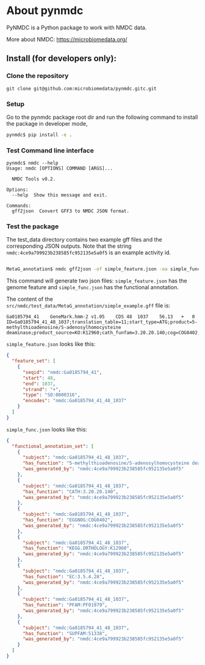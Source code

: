 # About pynmdc

PyNMDC is a Python package to work with NMDC data.

More about NMDC: https://microbiomedata.org/

## Install (for developers only):

### Clone the repository

`git clone git@github.com:microbiomedata/pynmdc.gitc.git`

### Setup

Go to the pynmdc package root dir and run the following command
to install the package in developer mode,

```sh
pynmdc$ pip install -e .
```

### Test Command line interface

```
pynmdc$ nmdc --help
Usage: nmdc [OPTIONS] COMMAND [ARGS]...

  NMDC Tools v0.2.

Options:
  --help  Show this message and exit.

Commands:
  gff2json  Convert GFF3 to NMDC JSON format.
```

### Test the package

The test_data directory contains two example gff files and the corresponding JSON outputs. Note that the string `nmdc:4ce9a799923b238585fc952135e5a0f5` is an example activity id.
   
```sh

MetaG_annotation$ nmdc gff2json -of simple_feature.json -oa simple_func.json -ai nmdc:4ce9a799923b238585fc952135e5a0f5 simple_example.gff 
```

This command will generate two json files: `simple_feature.json` has the genome feature and `simple_func.json` has the functional annotation.

The content of the `src/nmdc/test_data/MetaG_annotation/simple_example.gff` file is:
   
```tab
Ga0185794_41	GeneMark.hmm-2 v1.05	CDS	48	1037	56.13	+	0	ID=Ga0185794_41_48_1037;translation_table=11;start_type=ATG;product=5-methylthioadenosine/S-adenosylhomocysteine deaminase;product_source=KO:K12960;cath_funfam=3.20.20.140;cog=COG0402;ko=KO:K12960;ec_number=EC:3.5.4.28,EC:3.5.4.31;pfam=PF01979;superfamily=51338,51556```
```


`simple_feature.json` looks like this:

```json
{
  "feature_set": [
    {
      "seqid": "nmdc:Ga0185794_41",
      "start": 48,
      "end": 1037,
      "strand": "+",
      "type": "SO:0000316",
      "encodes": "nmdc:Ga0185794_41_48_1037"
    }
  ]
}
```

`simple_func.json` looks like this:
   
```json
{
  "functional_annotation_set": [
    {
      "subject": "nmdc:Ga0185794_41_48_1037",
      "has_function": "5-methylthioadenosine/S-adenosylhomocysteine deaminase",
      "was_generated_by": "nmdc:4ce9a799923b238585fc952135e5a0f5"
    },
    {
      "subject": "nmdc:Ga0185794_41_48_1037",
      "has_function": "CATH:3.20.20.140",
      "was_generated_by": "nmdc:4ce9a799923b238585fc952135e5a0f5"
    },
    {
      "subject": "nmdc:Ga0185794_41_48_1037",
      "has_function": "EGGNOG:COG0402",
      "was_generated_by": "nmdc:4ce9a799923b238585fc952135e5a0f5"
    },
    {
      "subject": "nmdc:Ga0185794_41_48_1037",
      "has_function": "KEGG.ORTHOLOGY:K12960",
      "was_generated_by": "nmdc:4ce9a799923b238585fc952135e5a0f5"
    },
    {
      "subject": "nmdc:Ga0185794_41_48_1037",
      "has_function": "EC:3.5.4.28",
      "was_generated_by": "nmdc:4ce9a799923b238585fc952135e5a0f5"
    },
    {
      "subject": "nmdc:Ga0185794_41_48_1037",
      "has_function": "PFAM:PF01979",
      "was_generated_by": "nmdc:4ce9a799923b238585fc952135e5a0f5"
    },
    {
      "subject": "nmdc:Ga0185794_41_48_1037",
      "has_function": "SUPFAM:51338",
      "was_generated_by": "nmdc:4ce9a799923b238585fc952135e5a0f5"
    }
  ]
}
```

